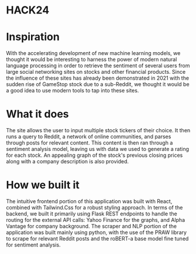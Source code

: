 # HACK24

# Inspiration
With the accelerating development of new machine learning models, we thought it would be interesting to harness the power of modern natural language processing in order to retrieve the sentiment of several users from large social networking sites on stocks and other financial products. Since the influence of these sites has already been demonstrated in 2021 with the sudden rise of GameStop stock due to a sub-Reddit, we thought it would be a good idea to use modern tools to tap into these sites.

# What it does
The site allows the user to input multiple stock tickers of their choice. It then runs a query to Reddit, a network of online communities, and parses through posts for relevant content. This content is then ran through a sentiment analysis model, leaving us with data we used to generate a rating for each stock. An appealing graph of the stock's previous closing prices along with a company description is also provided.

# How we built it
The intuitive frontend portion of this application was built with React, combined with Tailwind.Css for a robust styling approach. In terms of the backend, we built it primarily using Flask REST endpoints to handle the routing for the external API calls: Yahoo Finance for the graphs, and Alpha Vantage for company background. The scraper and NLP portion of the application was built mainly using python, with the use of the PRAW library to scrape for relevant Reddit posts and the roBERT-a base model fine tuned for sentiment analysis.

